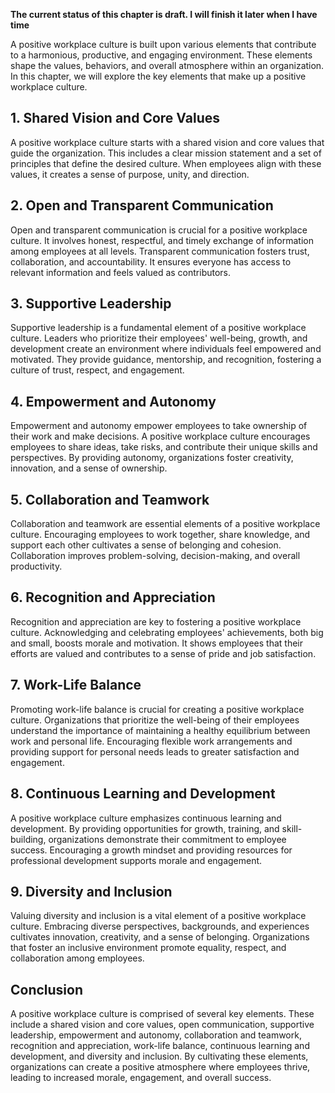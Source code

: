 **The current status of this chapter is draft. I will finish it later when I have time**

A positive workplace culture is built upon various elements that contribute to a harmonious, productive, and engaging environment. These elements shape the values, behaviors, and overall atmosphere within an organization. In this chapter, we will explore the key elements that make up a positive workplace culture.

**1. Shared Vision and Core Values**
------------------------------------

A positive workplace culture starts with a shared vision and core values that guide the organization. This includes a clear mission statement and a set of principles that define the desired culture. When employees align with these values, it creates a sense of purpose, unity, and direction.

**2. Open and Transparent Communication**
-----------------------------------------

Open and transparent communication is crucial for a positive workplace culture. It involves honest, respectful, and timely exchange of information among employees at all levels. Transparent communication fosters trust, collaboration, and accountability. It ensures everyone has access to relevant information and feels valued as contributors.

**3. Supportive Leadership**
----------------------------

Supportive leadership is a fundamental element of a positive workplace culture. Leaders who prioritize their employees' well-being, growth, and development create an environment where individuals feel empowered and motivated. They provide guidance, mentorship, and recognition, fostering a culture of trust, respect, and engagement.

**4. Empowerment and Autonomy**
-------------------------------

Empowerment and autonomy empower employees to take ownership of their work and make decisions. A positive workplace culture encourages employees to share ideas, take risks, and contribute their unique skills and perspectives. By providing autonomy, organizations foster creativity, innovation, and a sense of ownership.

**5. Collaboration and Teamwork**
---------------------------------

Collaboration and teamwork are essential elements of a positive workplace culture. Encouraging employees to work together, share knowledge, and support each other cultivates a sense of belonging and cohesion. Collaboration improves problem-solving, decision-making, and overall productivity.

**6. Recognition and Appreciation**
-----------------------------------

Recognition and appreciation are key to fostering a positive workplace culture. Acknowledging and celebrating employees' achievements, both big and small, boosts morale and motivation. It shows employees that their efforts are valued and contributes to a sense of pride and job satisfaction.

**7. Work-Life Balance**
------------------------

Promoting work-life balance is crucial for creating a positive workplace culture. Organizations that prioritize the well-being of their employees understand the importance of maintaining a healthy equilibrium between work and personal life. Encouraging flexible work arrangements and providing support for personal needs leads to greater satisfaction and engagement.

**8. Continuous Learning and Development**
------------------------------------------

A positive workplace culture emphasizes continuous learning and development. By providing opportunities for growth, training, and skill-building, organizations demonstrate their commitment to employee success. Encouraging a growth mindset and providing resources for professional development supports morale and engagement.

**9. Diversity and Inclusion**
------------------------------

Valuing diversity and inclusion is a vital element of a positive workplace culture. Embracing diverse perspectives, backgrounds, and experiences cultivates innovation, creativity, and a sense of belonging. Organizations that foster an inclusive environment promote equality, respect, and collaboration among employees.

**Conclusion**
--------------

A positive workplace culture is comprised of several key elements. These include a shared vision and core values, open communication, supportive leadership, empowerment and autonomy, collaboration and teamwork, recognition and appreciation, work-life balance, continuous learning and development, and diversity and inclusion. By cultivating these elements, organizations can create a positive atmosphere where employees thrive, leading to increased morale, engagement, and overall success.
